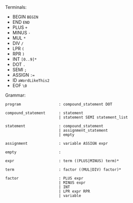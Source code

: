 Terminals:
* BEGIN `BEGIN`
* END `END` 
* PLUS `+`
* MINUS `-`
* MUL `*`
* DIV `/`
* LPR `(`
* RPR `)`
* INT `[0..9]*`
* DOT `.`
* SEMI `;`
* ASSIGN `:=`
* ID `aWordLikeThis2`
* EOF `\0`

Grammar:

    program                 : compound_statement DOT

    compound_statement      : statement
                            | statement SEMI statement_list

    statement               : compound_statement
                            | assignment_statement
                            | empty

    assignment              : variable ASSIGN expr

    empty                   :

    expr                    : term ((PLUS|MINUS) term)*

    term                    : factor ((MUL|DIV) factor)*

    factor                  : PLUS expr
                            | MINUS expr
                            | INT
                            | LPR expr RPR
                            | variable
